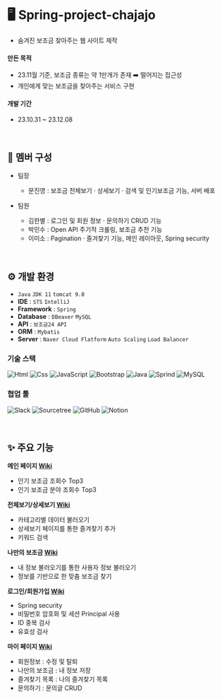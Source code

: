 # 🖥️ Spring-project-chajajo
- 숨겨진 보조금 찾아주는 웹 사이트 제작

#### 만든 목적
- 23.11월 기준, 보조금 종류는 약 1만개가 존재 ➡️ 떨어지는 접근성
- 개인에게 맞는 보조금을 찾아주는 서비스 구현

#### 개발 기간
- 23.10.31 ~ 23.12.08

<br>

## 👥 멤버 구성
- 팀장
  - 문진영 : 보조금 전체보기 · 상세보기 · 검색 및 인기보조금 기능, 서버 배포

- 팀원
  - 김한별 : 로그인 및 회원 정보 · 문의하기 CRUD 기능
  - 박민수 : Open API 주기적 크롤링, 보조금 추천 기능
  - 이미소 : Pagination · 즐겨찾기 기능, 메인 레이아웃, Spring security

<br>

## ⚙️ 개발 환경
- `Java`  `JDK 11`  `tomcat 9.0`
- **IDE** : `STS` `IntelliJ`
- **Framework** : `Spring`
- **Database** : `DBeaver` `MySQL`
- **API** : `보조금24 API`
- **ORM** : `Mybatis`
- **Server** : `Naver Cloud Flatform` `Auto Scaling` `Load Balancer`

### 기술 스택
<img alt="Html" src ="https://img.shields.io/badge/HTML5-E34F26.svg?&style=for-the-badge&logo=HTML5&logoColor=white"/> <img alt="Css" src ="https://img.shields.io/badge/CSS3-1572B6.svg?&style=for-the-badge&logo=CSS3&logoColor=white"/> <img alt="JavaScript" src ="https://img.shields.io/badge/JavaScriipt-F7DF1E.svg?&style=for-the-badge&logo=JavaScript&logoColor=black"/> <img alt="Bootstrap" src ="https://img.shields.io/badge/Bootstrap-7952B3.svg?&style=for-the-badge&logo=Bootstrap&logoColor=white"/> <img alt="Java" src ="https://img.shields.io/badge/Java-3766AB.svg?&style=for-the-badge&logo=Java&logoColor=white"/> <img alt="Sprind" src ="https://img.shields.io/badge/Spring-6DB33F.svg?&style=for-the-badge&logo=Spring&logoColor=white"/> <img alt="MySQL" src ="https://img.shields.io/badge/MySQL-4479A1.svg?&style=for-the-badge&logo=MySQL&logoColor=white"/> 

### 협업 툴
<img alt="Slack" src ="https://img.shields.io/badge/Slack-4A154B.svg?&style=for-the-badge&logo=Slack&logoColor=white"/> <img alt="Sourcetree" src ="https://img.shields.io/badge/Sourcetree-0052CC.svg?&style=for-the-badge&logo=Sourcetree&logoColor=white"/> <img alt="GitHub" src ="https://img.shields.io/badge/GitHub-181717.svg?&style=for-the-badge&logo=GitHub&logoColor=white"/> <img alt="Notion" src ="https://img.shields.io/badge/Notion-EEEEEE.svg?&style=for-the-badge&logo=Notion&logoColor=black"/> 

<br>

## ✨ 주요 기능
**메인 페이지 [Wiki](https://github.com/chajajo/chajajo/wiki/%EC%A3%BC%EC%9A%94-%EA%B8%B0%EB%8A%A5-%EC%86%8C%EA%B0%9C-(MainPage))** 
- 인기 보조금 조회수 Top3
- 인기 보조금 분야 조회수 Top3

**전체보기/상세보기 [Wiki](https://github.com/chajajo/chajajo/wiki/%EC%A3%BC%EC%9A%94-%EA%B8%B0%EB%8A%A5-%EC%86%8C%EA%B0%9C-(List))** 
- 카테고리별 데이터 불러오기
- 상세보기 페이지를 통한 즐겨찾기 추가
- 키워드 검색

**나만의 보조금 [Wiki](https://github.com/chajajo/chajajo/wiki/%EC%A3%BC%EC%9A%94-%EA%B8%B0%EB%8A%A5-%EC%86%8C%EA%B0%9C-(MySubsidy))**
- 내 정보 불러오기를 통한 사용자 정보 불러오기
- 정보를 기반으로 한 맞춤 보조금 찾기

**로그인/회원가입 [Wiki](https://github.com/chajajo/chajajo/wiki/%EC%A3%BC%EC%9A%94-%EA%B8%B0%EB%8A%A5-%EC%86%8C%EA%B0%9C-(Login))** 
- Spring security
- 비밀번호 암호화 및 세션 Principal 사용
- ID 중복 검사
- 유효성 검사

**마이 페이지 [Wiki](https://github.com/chajajo/chajajo/wiki/%EC%A3%BC%EC%9A%94-%EA%B8%B0%EB%8A%A5-%EC%86%8C%EA%B0%9C-(MyPage))** 
- 회원정보 : 수정 및 탈퇴
- 나만의 보조금 : 내 정보 저장
- 즐겨찾기 목록 : 나의 즐겨찾기 목록
- 문의하기 : 문의글 CRUD
